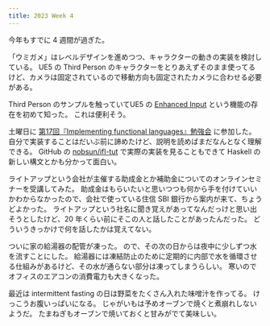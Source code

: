 ```yaml
---
title: 2023 Week 4
---
```


今年もすでに 4 週間が過ぎた。

「ウミガメ」はレベルデザインを進めつつ、キャラクターの動きの実装を検討している。
UE5 の Third Person のキャラクターをとりあえずそのまま使ってるけど、カメラは固定されているので移動方向も固定されたカメラに合わせる必要がある。

Third Person のサンプルを触っていてUE5 の
[Enhanced Input](https://docs.unrealengine.com/5.1/en-US/enhanced-input-in-unreal-engine/)
という機能の存在を初めて知った。
これは便利そう。

土曜日に [第17回『Implementing functional languages』勉強会](https://sampou.connpass.com/event/269331/) に参加した。
自分で実装することはだいぶ前に諦めたけど、説明を読めばまだなんとなく理解できる。
GitHub の [nobsun/ifl-tut](https://github.com/nobsun/ifl-tut) で実際の実装を見ることもできて Haskell の新しい構文とかも分かって面白い。

ライトアップという会社が主催する助成金とか補助金についてのオンラインセミナーを受講してみた。
助成金はもらいたいと思いつつも何から手を付けていいかわからなかったので、会社で使っている住信 SBI 銀行から案内が来て、ちょうどよかった。
ライトアップという社名に聞き覚えがあってなんだっけと思い出そうとしたけど、20 年くらい前にそこの人と話したことがあったんだった。
どういうきっかけで何を話したかは覚えてない。

ついに家の給湯器の配管が凍った。
ので、その次の日からは夜中に少しずつ水を流すことにした。
給湯器には凍結防止のために定期的に内部で水を循環させる仕組みがあるけど、その水が通らない部分は凍ってしまうらしい。
寒いのでオフィスのエアコンの消費電力も大きくなった。

最近は intermittent fasting の日は野菜をたくさん入れた味噌汁を作ってる。
けっこうお腹いっぱいになる。
じゃがいもは予めオーブンで焼くと煮崩れしないようだ。
たまねぎもオーブンで焼いておくと甘みがでて美味しい。
